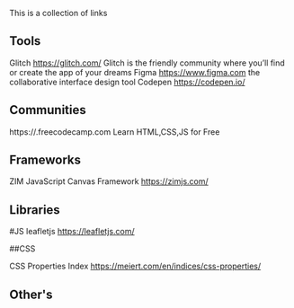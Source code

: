 This is a collection of links


## **Tools**
Glitch https://glitch.com/ Glitch is the friendly community where you’ll find or create the app of your dreams
Figma https://www.figma.com the collaborative interface design tool
Codepen https://codepen.io/


## **Communities**
https://.freecodecamp.com Learn HTML,CSS,JS for Free


## **Frameworks**
ZIM JavaScript Canvas Framework https://zimjs.com/


## **Libraries**


#JS
leafletjs https://leafletjs.com/

##CSS

CSS Properties Index https://meiert.com/en/indices/css-properties/

## **Other's**
